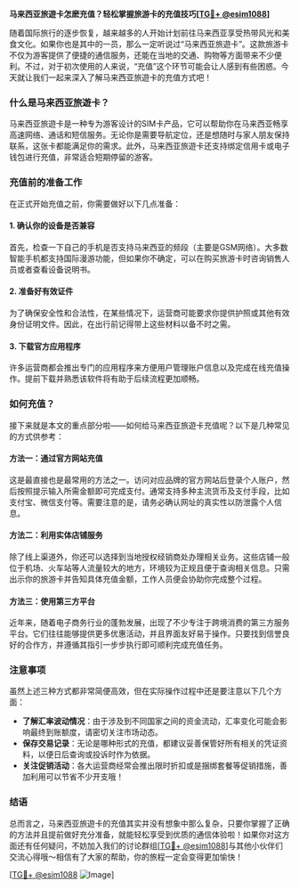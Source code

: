 **马来西亚旅遊卡怎麽充值？轻松掌握旅游卡的充值技巧[[TG💪+ @esim1088](https://t.me/s/esim1088)]**

随着国际旅行的逐步恢复，越来越多的人开始计划前往马来西亚享受热带风光和美食文化。如果你也是其中的一员，那么一定听说过“马来西亚旅遊卡”。这款旅游卡不仅为游客提供了便捷的通信服务，还能在当地的交通、购物等方面带来不少便利。不过，对于初次使用的人来说，“充值”这个环节可能会让人感到有些困惑。今天就让我们一起来深入了解马来西亚旅遊卡的充值方式吧！

### 什么是马来西亚旅遊卡？

马来西亚旅遊卡是一种专为游客设计的SIM卡产品，它可以帮助你在马来西亚畅享高速网络、通话和短信服务。无论你是需要导航定位，还是想随时与家人朋友保持联系，这张卡都能满足你的需求。此外，马来西亚旅遊卡还支持绑定信用卡或电子钱包进行充值，非常适合短期停留的游客。

### 充值前的准备工作

在正式开始充值之前，你需要做好以下几点准备：

#### 1. 确认你的设备是否兼容
首先，检查一下自己的手机是否支持马来西亚的频段（主要是GSM网络）。大多数智能手机都支持国际漫游功能，但如果你不确定，可以在购买旅游卡时咨询销售人员或者查看设备说明书。

#### 2. 准备好有效证件
为了确保安全性和合法性，在某些情况下，运营商可能要求你提供护照或其他有效身份证明文件。因此，在出行前记得带上这些材料以备不时之需。

#### 3. 下载官方应用程序
许多运营商都会推出专门的应用程序来方便用户管理账户信息以及完成在线充值操作。提前下载并熟悉该软件将有助于后续流程更加顺畅。

### 如何充值？

接下来就是本文的重点部分啦——如何给马来西亚旅遊卡充值呢？以下是几种常见的方式供参考：

#### 方法一：通过官方网站充值
这是最直接也是最常用的方法之一。访问对应品牌的官方网站后登录个人账户，然后按照提示输入所需金额即可完成支付。通常支持多种主流货币及支付手段，比如支付宝、微信支付等。需要注意的是，请务必确认网址的真实性以防泄露个人信息。

#### 方法二：利用实体店铺服务
除了线上渠道外，你还可以选择到当地授权经销商处办理相关业务。这些店铺一般位于机场、火车站等人流量较大的地方，环境较为正规且便于查询相关信息。只需出示你的旅游卡并告知具体充值金额，工作人员便会协助你完成整个过程。

#### 方法三：使用第三方平台
近年来，随着电子商务行业的蓬勃发展，出现了不少专注于跨境消费的第三方服务平台。它们往往能够提供更多优惠活动，并且界面友好易于操作。只要找到信誉良好的合作方，并遵循其指引一步步执行即可顺利完成充值任务。

### 注意事项

虽然上述三种方式都非常简便高效，但在实际操作过程中还是要注意以下几个方面：

- **了解汇率波动情况**：由于涉及到不同国家之间的资金流动，汇率变化可能会影响最终到账额度，请密切关注市场动态。
- **保存交易记录**：无论是哪种形式的充值，都建议妥善保管好所有相关的凭证资料，以便日后查询或投诉时作为依据。
- **关注促销活动**：各大运营商经常会推出限时折扣或是捆绑套餐等促销措施，善加利用可以节省不少开支哦！

### 结语

总而言之，马来西亚旅遊卡的充值其实并没有想象中那么复杂，只要你掌握了正确的方法并且提前做好充分准备，就能轻松享受到优质的通信体验啦！如果你对这方面还有任何疑问，不妨加入我们的讨论群组[[TG💪+ @esim1088](https://t.me/s/esim1088)]与其他小伙伴们交流心得哦～相信有了大家的帮助，你的旅程一定会变得更加愉快！

[[TG💪+ @esim1088](https://t.me/s/esim1088) ![Image](https://i.postimg.cc/4NQfJmqS/Snipaste-2025-05-13-00-14-12.png)]